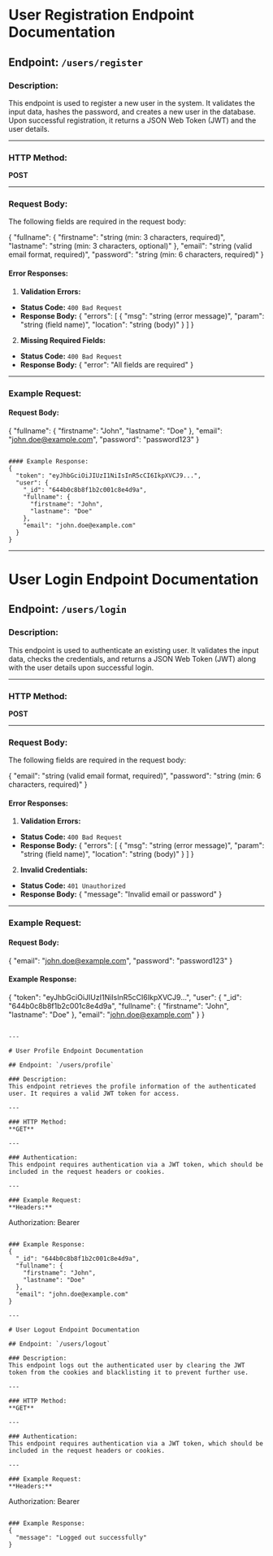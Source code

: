 # User Registration Endpoint Documentation

## Endpoint: `/users/register`

### Description:
This endpoint is used to register a new user in the system. It validates the input data, hashes the password, and creates a new user in the database. Upon successful registration, it returns a JSON Web Token (JWT) and the user details.

---

### HTTP Method:
**POST**

---

### Request Body:
The following fields are required in the request body:

{
  "fullname": {
    "firstname": "string (min: 3 characters, required)",
    "lastname": "string (min: 3 characters, optional)"
  },
  "email": "string (valid email format, required)",
  "password": "string (min: 6 characters, required)"
}

#### Error Responses:
1. **Validation Errors:**
 - **Status Code:** `400 Bad Request`
 - **Response Body:**
   {
     "errors": [
       {
         "msg": "string (error message)",
         "param": "string (field name)",
         "location": "string (body)"
       }
     ]
   }

2. **Missing Required Fields:**
 - **Status Code:** `400 Bad Request`
 - **Response Body:**
   {
     "error": "All fields are required"
   }

---

### Example Request:

#### Request Body:
{
"fullname": {
  "firstname": "John",
  "lastname": "Doe"
},
"email": "john.doe@example.com",
"password": "password123"
}
```

#### Example Response:
{
  "token": "eyJhbGciOiJIUzI1NiIsInR5cCI6IkpXVCJ9...",
  "user": {
    "_id": "644b0c8b8f1b2c001c8e4d9a",
    "fullname": {
      "firstname": "John",
      "lastname": "Doe"
    },
    "email": "john.doe@example.com"
  }
}
```

---

# User Login Endpoint Documentation

## Endpoint: `/users/login`

### Description:
This endpoint is used to authenticate an existing user. It validates the input data, checks the credentials, and returns a JSON Web Token (JWT) along with the user details upon successful login.

---

### HTTP Method:
**POST**

---

### Request Body:
The following fields are required in the request body:

{
  "email": "string (valid email format, required)",
  "password": "string (min: 6 characters, required)"
}

#### Error Responses:
1. **Validation Errors:**
 - **Status Code:** `400 Bad Request`
 - **Response Body:**
   {
     "errors": [
       {
         "msg": "string (error message)",
         "param": "string (field name)",
         "location": "string (body)"
       }
     ]
   }

2. **Invalid Credentials:**
 - **Status Code:** `401 Unauthorized`
 - **Response Body:**
   {
     "message": "Invalid email or password"
   }

---

### Example Request:

#### Request Body:
{
  "email": "john.doe@example.com",
  "password": "password123"
}

#### Example Response:
{
  "token": "eyJhbGciOiJIUzI1NiIsInR5cCI6IkpXVCJ9...",
  "user": {
    "_id": "644b0c8b8f1b2c001c8e4d9a",
    "fullname": {
      "firstname": "John",
      "lastname": "Doe"
    },
    "email": "john.doe@example.com"
  }
}
```

---

# User Profile Endpoint Documentation

## Endpoint: `/users/profile`

### Description:
This endpoint retrieves the profile information of the authenticated user. It requires a valid JWT token for access.

---

### HTTP Method:
**GET**

---

### Authentication:
This endpoint requires authentication via a JWT token, which should be included in the request headers or cookies.

---

### Example Request:
**Headers:**
```
Authorization: Bearer <token>
```

### Example Response:
{
  "_id": "644b0c8b8f1b2c001c8e4d9a",
  "fullname": {
    "firstname": "John",
    "lastname": "Doe"
  },
  "email": "john.doe@example.com"
}

---

# User Logout Endpoint Documentation

## Endpoint: `/users/logout`

### Description:
This endpoint logs out the authenticated user by clearing the JWT token from the cookies and blacklisting it to prevent further use.

---

### HTTP Method:
**GET**

---

### Authentication:
This endpoint requires authentication via a JWT token, which should be included in the request headers or cookies.

---

### Example Request:
**Headers:**
```
Authorization: Bearer <token>
```

### Example Response:
{
  "message": "Logged out successfully"
}
```